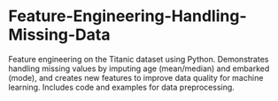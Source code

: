 # Feature-Engineering-Handling-Missing-Data
Feature engineering on the Titanic dataset using Python. Demonstrates handling missing values by imputing age (mean/median) and embarked (mode), and creates new features to improve data quality for machine learning. Includes code and examples for data preprocessing.
